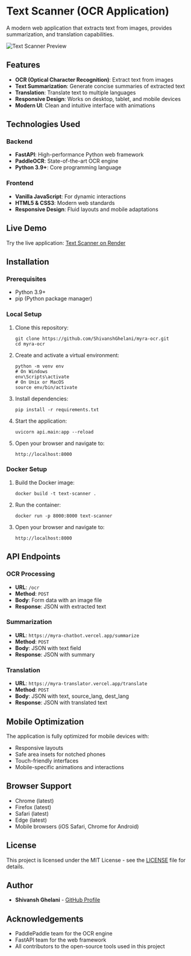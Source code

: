 # Text Scanner (OCR Application)

A modern web application that extracts text from images, provides summarization, and translation capabilities.

![Text Scanner Preview](https://raw.githubusercontent.com/ShivanshGhelani/myra-ocr/main/preview.png)

## Features

- **OCR (Optical Character Recognition)**: Extract text from images
- **Text Summarization**: Generate concise summaries of extracted text
- **Translation**: Translate text to multiple languages
- **Responsive Design**: Works on desktop, tablet, and mobile devices
- **Modern UI**: Clean and intuitive interface with animations

## Technologies Used

### Backend
- **FastAPI**: High-performance Python web framework
- **PaddleOCR**: State-of-the-art OCR engine
- **Python 3.9+**: Core programming language

### Frontend
- **Vanilla JavaScript**: For dynamic interactions
- **HTML5 & CSS3**: Modern web standards
- **Responsive Design**: Fluid layouts and mobile adaptations

## Live Demo

Try the live application: [Text Scanner on Render](https://text-scanner-ocr.onrender.com)

## Installation

### Prerequisites
- Python 3.9+
- pip (Python package manager)

### Local Setup

1. Clone this repository:
   ```
   git clone https://github.com/ShivanshGhelani/myra-ocr.git
   cd myra-ocr
   ```

2. Create and activate a virtual environment:
   ```
   python -m venv env
   # On Windows
   env\Scripts\activate
   # On Unix or MacOS
   source env/bin/activate
   ```

3. Install dependencies:
   ```
   pip install -r requirements.txt
   ```

4. Start the application:
   ```
   uvicorn api.main:app --reload
   ```

5. Open your browser and navigate to:
   ```
   http://localhost:8000
   ```

### Docker Setup

1. Build the Docker image:
   ```
   docker build -t text-scanner .
   ```

2. Run the container:
   ```
   docker run -p 8000:8000 text-scanner
   ```

3. Open your browser and navigate to:
   ```
   http://localhost:8000
   ```

## API Endpoints

### OCR Processing
- **URL**: `/ocr`
- **Method**: `POST`
- **Body**: Form data with an image file
- **Response**: JSON with extracted text

### Summarization
- **URL**: `https://myra-chatbot.vercel.app/summarize`
- **Method**: `POST`
- **Body**: JSON with text field
- **Response**: JSON with summary

### Translation
- **URL**: `https://myra-translator.vercel.app/translate`
- **Method**: `POST`
- **Body**: JSON with text, source_lang, dest_lang
- **Response**: JSON with translated text

## Mobile Optimization

The application is fully optimized for mobile devices with:
- Responsive layouts
- Safe area insets for notched phones
- Touch-friendly interfaces
- Mobile-specific animations and interactions

## Browser Support

- Chrome (latest)
- Firefox (latest)
- Safari (latest)
- Edge (latest)
- Mobile browsers (iOS Safari, Chrome for Android)

## License

This project is licensed under the MIT License - see the [LICENSE](LICENSE) file for details.

## Author

- **Shivansh Ghelani** - [GitHub Profile](https://github.com/ShivanshGhelani)

## Acknowledgements

- PaddlePaddle team for the OCR engine
- FastAPI team for the web framework
- All contributors to the open-source tools used in this project
